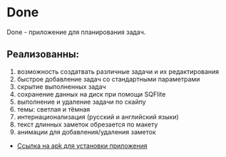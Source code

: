 # Done 

Done - приложение для планирования задач.

## Реализованны:
1) возможность создатвать различные задачи и их редактирования
2) быстрое добавление задач со стандартными параметрами 
3) скрытие выполненных задач
4) сохранение данных на диск при помощи SQFlite
5) выполнение и удаление задачи по скайпу
6) темы: светлая и тёмная
7) интернационализация (русский и английский языки) 
8) текст длинных заметок обрезается по макету
9) анимации для добавления/удаления заметок

- [Ссылка на apk для установки приложения](https://drive.google.com/drive/folders/18u6-6e9SX9yEdmjNSRCKxNAso34dNuKJ?usp=sharing)

